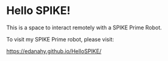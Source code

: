 # Hello SPIKE!

This is a space to interact remotely with a SPIKE Prime Robot.

To visit my SPIKE Prime robot, please visit:

https://edanahy.github.io/HelloSPIKE/
